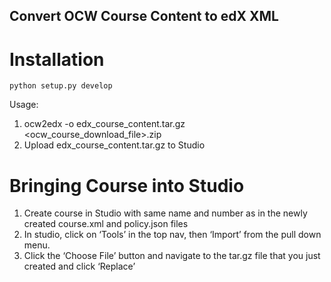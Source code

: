 <h2>Convert OCW Course Content to edX XML</h2>

# Installation

    python setup.py develop

Usage:

1. ocw2edx -o edx_course_content.tar.gz <ocw_course_download_file>.zip
2. Upload edx_course_content.tar.gz to Studio

# Bringing Course into Studio

1. Create course in Studio with same name and number as in the newly created course.xml and policy.json files
2. In studio, click on ‘Tools’ in the top nav, then ‘Import’ from the pull down menu.
3. Click the ‘Choose File’ button and navigate to the tar.gz file that you just created and click ‘Replace’

